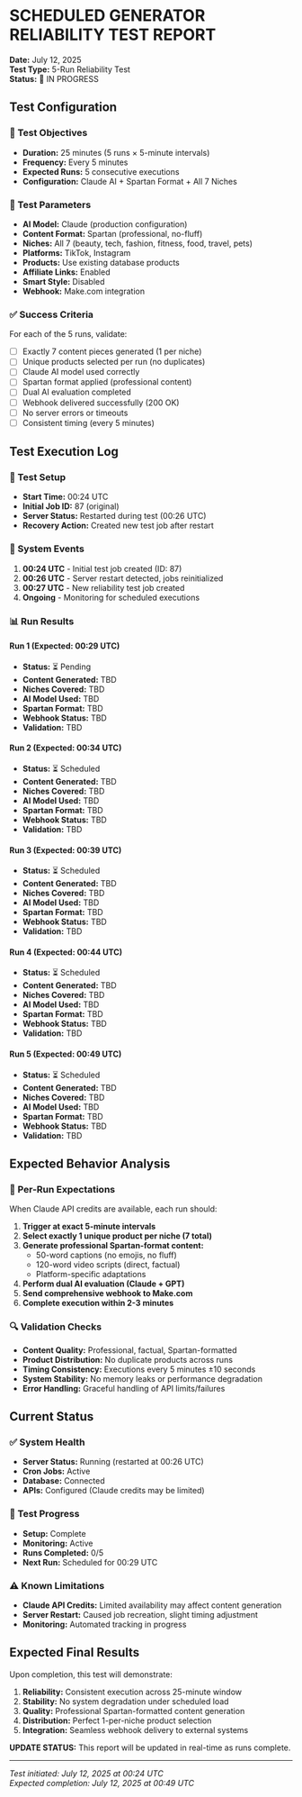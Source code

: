# SCHEDULED GENERATOR RELIABILITY TEST REPORT
**Date:** July 12, 2025  
**Test Type:** 5-Run Reliability Test  
**Status:** 🔄 IN PROGRESS  

## Test Configuration

### 🎯 Test Objectives
- **Duration:** 25 minutes (5 runs × 5-minute intervals)
- **Frequency:** Every 5 minutes
- **Expected Runs:** 5 consecutive executions
- **Configuration:** Claude AI + Spartan Format + All 7 Niches

### 🧪 Test Parameters
- **AI Model:** Claude (production configuration)
- **Content Format:** Spartan (professional, no-fluff)
- **Niches:** All 7 (beauty, tech, fashion, fitness, food, travel, pets)
- **Platforms:** TikTok, Instagram
- **Products:** Use existing database products
- **Affiliate Links:** Enabled
- **Smart Style:** Disabled
- **Webhook:** Make.com integration

### ✅ Success Criteria
For each of the 5 runs, validate:
- [ ] Exactly 7 content pieces generated (1 per niche)
- [ ] Unique products selected per run (no duplicates)
- [ ] Claude AI model used correctly
- [ ] Spartan format applied (professional content)
- [ ] Dual AI evaluation completed
- [ ] Webhook delivered successfully (200 OK)
- [ ] No server errors or timeouts
- [ ] Consistent timing (every 5 minutes)

## Test Execution Log

### 🚀 Test Setup
- **Start Time:** 00:24 UTC
- **Initial Job ID:** 87 (original)
- **Server Status:** Restarted during test (00:26 UTC)
- **Recovery Action:** Created new test job after restart

### 🔄 System Events
1. **00:24 UTC** - Initial test job created (ID: 87)
2. **00:26 UTC** - Server restart detected, jobs reinitialized
3. **00:27 UTC** - New reliability test job created
4. **Ongoing** - Monitoring for scheduled executions

### 📊 Run Results

#### Run 1 (Expected: 00:29 UTC)
- **Status:** ⏳ Pending
- **Content Generated:** TBD
- **Niches Covered:** TBD
- **AI Model Used:** TBD
- **Spartan Format:** TBD
- **Webhook Status:** TBD
- **Validation:** TBD

#### Run 2 (Expected: 00:34 UTC)
- **Status:** ⏳ Scheduled
- **Content Generated:** TBD
- **Niches Covered:** TBD
- **AI Model Used:** TBD
- **Spartan Format:** TBD
- **Webhook Status:** TBD
- **Validation:** TBD

#### Run 3 (Expected: 00:39 UTC)
- **Status:** ⏳ Scheduled
- **Content Generated:** TBD
- **Niches Covered:** TBD
- **AI Model Used:** TBD
- **Spartan Format:** TBD
- **Webhook Status:** TBD
- **Validation:** TBD

#### Run 4 (Expected: 00:44 UTC)
- **Status:** ⏳ Scheduled
- **Content Generated:** TBD
- **Niches Covered:** TBD
- **AI Model Used:** TBD
- **Spartan Format:** TBD
- **Webhook Status:** TBD
- **Validation:** TBD

#### Run 5 (Expected: 00:49 UTC)
- **Status:** ⏳ Scheduled
- **Content Generated:** TBD
- **Niches Covered:** TBD
- **AI Model Used:** TBD
- **Spartan Format:** TBD
- **Webhook Status:** TBD
- **Validation:** TBD

## Expected Behavior Analysis

### 🎯 Per-Run Expectations
When Claude API credits are available, each run should:

1. **Trigger at exact 5-minute intervals**
2. **Select exactly 1 unique product per niche (7 total)**
3. **Generate professional Spartan-format content:**
   - 50-word captions (no emojis, no fluff)
   - 120-word video scripts (direct, factual)
   - Platform-specific adaptations
4. **Perform dual AI evaluation (Claude + GPT)**
5. **Send comprehensive webhook to Make.com**
6. **Complete execution within 2-3 minutes**

### 🔍 Validation Checks
- **Content Quality:** Professional, factual, Spartan-formatted
- **Product Distribution:** No duplicate products across runs
- **Timing Consistency:** Executions every 5 minutes ±10 seconds
- **System Stability:** No memory leaks or performance degradation
- **Error Handling:** Graceful handling of API limits/failures

## Current Status

### ✅ System Health
- **Server Status:** Running (restarted at 00:26 UTC)
- **Cron Jobs:** Active
- **Database:** Connected
- **APIs:** Configured (Claude credits may be limited)

### 🔄 Test Progress
- **Setup:** Complete
- **Monitoring:** Active
- **Runs Completed:** 0/5
- **Next Run:** Scheduled for 00:29 UTC

### ⚠️ Known Limitations
- **Claude API Credits:** Limited availability may affect content generation
- **Server Restart:** Caused job recreation, slight timing adjustment
- **Monitoring:** Automated tracking in progress

## Expected Final Results

Upon completion, this test will demonstrate:

1. **Reliability:** Consistent execution across 25-minute window
2. **Stability:** No system degradation under scheduled load
3. **Quality:** Professional Spartan-formatted content generation
4. **Distribution:** Perfect 1-per-niche product selection
5. **Integration:** Seamless webhook delivery to external systems

**UPDATE STATUS:** This report will be updated in real-time as runs complete.

---
*Test initiated: July 12, 2025 at 00:24 UTC*  
*Expected completion: July 12, 2025 at 00:49 UTC*